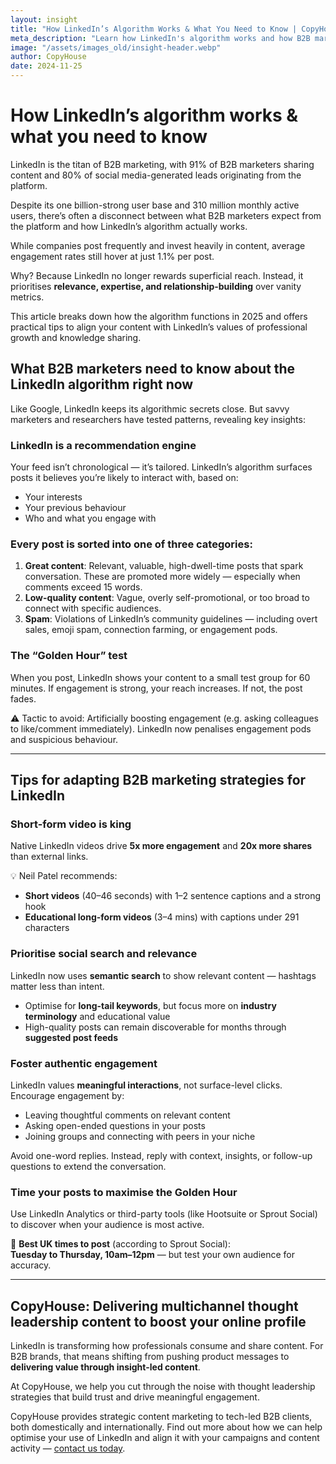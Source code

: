 ```yaml
---
layout: insight
title: "How LinkedIn’s Algorithm Works & What You Need to Know | CopyHouse"
meta_description: "Learn how LinkedIn's algorithm works and how B2B marketers can optimise content for maximum visibility, engagement, and long-term thought leadership success."
image: "/assets/images_old/insight-header.webp"
author: CopyHouse
date: 2024-11-25
---
```


# How LinkedIn’s algorithm works & what you need to know

LinkedIn is the titan of B2B marketing, with 91% of B2B marketers sharing content and 80% of social media-generated leads originating from the platform.

Despite its one billion-strong user base and 310 million monthly active users, there’s often a disconnect between what B2B marketers expect from the platform and how LinkedIn’s algorithm actually works.

While companies post frequently and invest heavily in content, average engagement rates still hover at just 1.1% per post.

Why? Because LinkedIn no longer rewards superficial reach. Instead, it prioritises **relevance, expertise, and relationship-building** over vanity metrics.

This article breaks down how the algorithm functions in 2025 and offers practical tips to align your content with LinkedIn’s values of professional growth and knowledge sharing.

## What B2B marketers need to know about the LinkedIn algorithm right now

Like Google, LinkedIn keeps its algorithmic secrets close. But savvy marketers and researchers have tested patterns, revealing key insights:

### LinkedIn is a recommendation engine

Your feed isn’t chronological — it’s tailored. LinkedIn’s algorithm surfaces posts it believes you’re likely to interact with, based on:

- Your interests
- Your previous behaviour
- Who and what you engage with

### Every post is sorted into one of three categories:

1. **Great content**: Relevant, valuable, high-dwell-time posts that spark conversation. These are promoted more widely — especially when comments exceed 15 words.
2. **Low-quality content**: Vague, overly self-promotional, or too broad to connect with specific audiences.
3. **Spam**: Violations of LinkedIn’s community guidelines — including overt sales, emoji spam, connection farming, or engagement pods.

### The “Golden Hour” test

When you post, LinkedIn shows your content to a small test group for 60 minutes. If engagement is strong, your reach increases. If not, the post fades.

⚠️ Tactic to avoid: Artificially boosting engagement (e.g. asking colleagues to like/comment immediately). LinkedIn now penalises engagement pods and suspicious behaviour.

---

## Tips for adapting B2B marketing strategies for LinkedIn

### Short-form video is king

Native LinkedIn videos drive **5x more engagement** and **20x more shares** than external links.

💡 Neil Patel recommends:

- **Short videos** (40–46 seconds) with 1–2 sentence captions and a strong hook
- **Educational long-form videos** (3–4 mins) with captions under 291 characters

### Prioritise social search and relevance

LinkedIn now uses **semantic search** to show relevant content — hashtags matter less than intent.

- Optimise for **long-tail keywords**, but focus more on **industry terminology** and educational value
- High-quality posts can remain discoverable for months through **suggested post feeds**

### Foster authentic engagement

LinkedIn values **meaningful interactions**, not surface-level clicks. Encourage engagement by:

- Leaving thoughtful comments on relevant content  
- Asking open-ended questions in your posts  
- Joining groups and connecting with peers in your niche  

Avoid one-word replies. Instead, reply with context, insights, or follow-up questions to extend the conversation.

### Time your posts to maximise the Golden Hour

Use LinkedIn Analytics or third-party tools (like Hootsuite or Sprout Social) to discover when your audience is most active.

📅 **Best UK times to post** (according to Sprout Social):  
**Tuesday to Thursday, 10am–12pm** — but test your own audience for accuracy.

---

## CopyHouse: Delivering multichannel thought leadership content to boost your online profile

LinkedIn is transforming how professionals consume and share content. For B2B brands, that means shifting from pushing product messages to **delivering value through insight-led content**.

At CopyHouse, we help you cut through the noise with thought leadership strategies that build trust and drive meaningful engagement.

CopyHouse provides strategic content marketing to tech-led B2B clients, both domestically and internationally. Find out more about how we can help optimise your use of LinkedIn and align it with your campaigns and content activity — [contact us today](https://www.copyhouse.io/contact).
